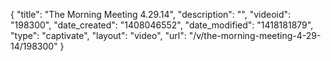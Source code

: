 {
    "title": "The Morning Meeting 4.29.14",
    "description": "",
    "videoid": "198300",
    "date_created": "1408046552",
    "date_modified": "1418181879",
    "type": "captivate",
    "layout": "video",
    "url": "\/v\/the-morning-meeting-4-29-14\/198300"
}
